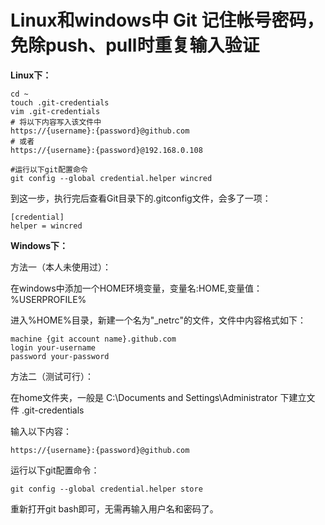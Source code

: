 # Linux和windows中 Git 记住帐号密码，免除push、pull时重复输入验证
**Linux下：**

```
cd ~
touch .git-credentials
vim .git-credentials
# 将以下内容写入该文件中
https://{username}:{password}@github.com
# 或者
https://{username}:{password}@192.168.0.108
 
#运行以下git配置命令
git config --global credential.helper wincred
```

到这一步，执行完后查看Git目录下的.gitconfig文件，会多了一项：

```
[credential]
helper = wincred
```

**Windows下：**

方法一（本人未使用过）：

在windows中添加一个HOME环境变量，变量名:HOME,变量值：%USERPROFILE%

进入%HOME%目录，新建一个名为"\_netrc"的文件，文件中内容格式如下：

```
machine {git account name}.github.com
login your-username
password your-password
```

方法二（测试可行）：

在home文件夹，一般是 C:\\Documents and Settings\\Administrator 下建立文件 .git-credentials

输入以下内容：

```
https://{username}:{password}@github.com
```

运行以下git配置命令：

```
git config --global credential.helper store
```

重新打开git bash即可，无需再输入用户名和密码了。

